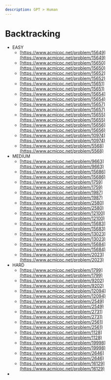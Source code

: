 ```yaml
---
description: GPT > Human
---
```


# Backtracking

* EASY
  * [https://www.acmicpc.net/problem/15649](https://www.acmicpc.net/problem/15649)
  * [https://www.acmicpc.net/problem/15650](https://www.acmicpc.net/problem/15650)
  * [https://www.acmicpc.net/problem/15652](https://www.acmicpc.net/problem/15652)
  * [https://www.acmicpc.net/problem/15651](https://www.acmicpc.net/problem/15651)
  * [https://www.acmicpc.net/problem/15654](https://www.acmicpc.net/problem/15654)
  * [https://www.acmicpc.net/problem/15657](https://www.acmicpc.net/problem/15657)
  * [https://www.acmicpc.net/problem/15655](https://www.acmicpc.net/problem/15655)
  * [https://www.acmicpc.net/problem/15656](https://www.acmicpc.net/problem/15656)
  * [https://www.acmicpc.net/problem/10974](https://www.acmicpc.net/problem/10974)
  * [https://www.acmicpc.net/problem/5568](https://www.acmicpc.net/problem/5568)
* MEDIUM
  * [https://www.acmicpc.net/problem/9663](https://www.acmicpc.net/problem/9663)
  * [https://www.acmicpc.net/problem/15686](https://www.acmicpc.net/problem/15686)
  * [https://www.acmicpc.net/problem/1759](https://www.acmicpc.net/problem/1759)
  * [https://www.acmicpc.net/problem/1987](https://www.acmicpc.net/problem/1987)
  * [https://www.acmicpc.net/problem/2580](https://www.acmicpc.net/problem/2580)
  * [https://www.acmicpc.net/problem/12100](https://www.acmicpc.net/problem/12100)
  * [https://www.acmicpc.net/problem/15683](https://www.acmicpc.net/problem/15683)
  * [https://www.acmicpc.net/problem/13023](https://www.acmicpc.net/problem/13023)
  * [https://www.acmicpc.net/problem/15684](https://www.acmicpc.net/problem/15684)
  * [https://www.acmicpc.net/problem/2023](https://www.acmicpc.net/problem/2023)
* HARD
  * [https://www.acmicpc.net/problem/1799](https://www.acmicpc.net/problem/1799)
  * [https://www.acmicpc.net/problem/9202](https://www.acmicpc.net/problem/9202)
  * [https://www.acmicpc.net/problem/12094](https://www.acmicpc.net/problem/12094)
  * [https://www.acmicpc.net/problem/2549](https://www.acmicpc.net/problem/2549)
  * [https://www.acmicpc.net/problem/2731](https://www.acmicpc.net/problem/2731)
  * [https://www.acmicpc.net/problem/2561](https://www.acmicpc.net/problem/2561)
  * [https://www.acmicpc.net/problem/1128](https://www.acmicpc.net/problem/1128)
  * [https://www.acmicpc.net/problem/19998](https://www.acmicpc.net/problem/19998)
  * [https://www.acmicpc.net/problem/2646](https://www.acmicpc.net/problem/2646)
  * [https://www.acmicpc.net/problem/16129](https://www.acmicpc.net/problem/16129)
*
